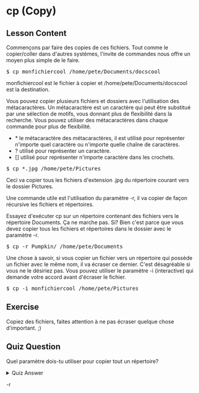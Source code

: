 # cp (Copy)

## Lesson Content

Commençons par faire des copies de ces fichiers. Tout comme le copier/coller dans d'autres systèmes, l'invite de commandes nous offre un moyen plus simple de le faire. 

<pre>$ cp monfichiercool /home/pete/Documents/docscool</pre>

monfichiercool est le fichier à copier et /home/pete/Documents/docscool est la destination.

Vous pouvez copier plusieurs fichiers et dossiers avec l'utilisation des métacaractères. Un métacaractère est un caractère qui peut être substitué par une sélection de motifs, vous donnant plus de flexibilité dans la recherche. Vous pouvez utiliser des métacaractères dans chaque commande pour plus de flexibilité.

<ul>
<li>* le métacaractère des métacaractères, il est utilisé pour représenter n'importe quel caractère ou n'importe quelle chaîne de caractères.</li>
<li>? utilisé pour représenter un caractère.</li>
<li>[] utilisé pour représenter n'importe caractère dans les crochets.</li>
</ul>

<pre>$ cp *.jpg /home/pete/Pictures</pre>

Ceci va copier tous les fichiers d'extension .jpg du répertoire courant vers le dossier Pictures.

Une commande utile est l'utilisation du paramètre -r, il va copier de façon récursive les fichiers et répertoires.

Essayez d'exécuter cp sur un répertoire contenant des fichiers vers le répertoire Documents. Ça ne marche pas. Si?
Bien c'est parce que vous devez copier tous les fichiers et répertoires dans le dossier avec le paramètre -r.

<pre>$ cp -r Pumpkin/ /home/pete/Documents</pre>

Une chose à savoir, si vous copier un fichier vers un répertoire qui possède un fichier avec le même nom, il va écraser ce dernier. C'est désagréable si vous ne le désiriez pas. Vous pouvez utiliser le paramètre -i (interactive) qui demande votre accord avant d'écraser le fichier. 

<pre>$ cp -i monfichiercool /home/pete/Pictures</pre>

## Exercise

Copiez des fichiers, faites attention à ne pas écraser quelque chose d'important. ;)

## Quiz Question

Quel paramètre dois-tu utiliser pour copier tout un répertoire?

<details>
    <summary>Quiz Answer</summary>
</details>

-r